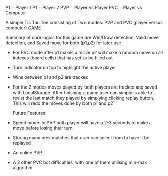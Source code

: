 
P1 = Player 1
P1 = Player 2
PVP = Player vs Player
PVC = Player vs Computer

A simple Tic Tac Toe consisting of Two modes: PVP and PVC (player versus computer) [GAME](https://cgt290.github.io/Tic-Tac-Toe/index.html)

Summary of core logics for this game are Win/Draw detection, Valid move detection, and Saved move for both (p1,p2) for later use

- For PVC mode after p1 makes a move  p2 will make a random move on all indexes (board cells) that has yet to be filled out

- Turn indicator on top to highlight the active player

- Wins between p1 and p2 are tracked

- For the 2 modes moves played by both players are tracked and saved with LocalStorage. After finishing a game user can simply is able to revist the
  last match they played by simplying clicking replay button. This will redo the moves done by both p1 and p2


  Future Features:
- Speed mode: In PVP both player will have a 2-3 seconds to make a move before losing their turn
- Storing many prev matches that user can select from to have it be replayed
- An online PVP
- A 2 other PVC bot difficulties, with one of them utilising min-max algorithm 
